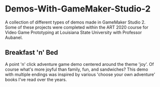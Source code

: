 # Demos-With-GameMaker-Studio-2
 A collection of different types of demos made in GameMaker Studio 2. Some of these projects were completed within the ART 2020 course for Video Game Prototyping at Louisiana State University with Professor Aubanel.

 ## Breakfast 'n' Bed
A point 'n' click adventure game demo centered around the theme 'joy'. Of course what's more joyful than family, fun, and sandwiches? This demo with multiple endings was inspired by various 'choose your own adventure' books I've read over the years.